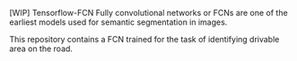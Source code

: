 
[WIP] Tensorflow-FCN
Fully convolutional networks or FCNs are one of the earliest models used for semantic segmentation in images.

This repository contains a FCN trained for the task of identifying drivable area on the road.
